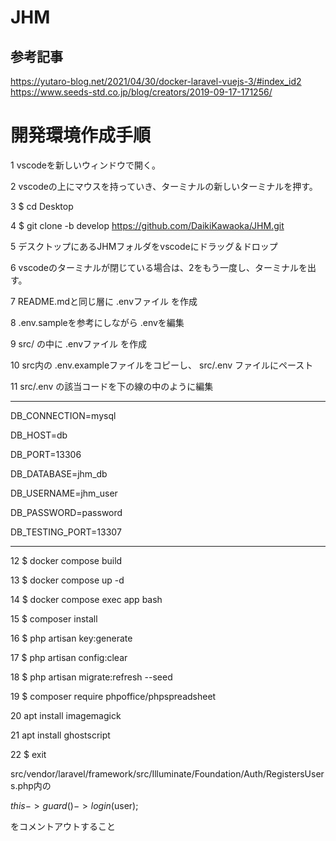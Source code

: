 # JHM

## 参考記事

https://yutaro-blog.net/2021/04/30/docker-laravel-vuejs-3/#index_id2  
https://www.seeds-std.co.jp/blog/creators/2019-09-17-171256/


# 開発環境作成手順

1 vscodeを新しいウィンドウで開く。

2 vscodeの上にマウスを持っていき、ターミナルの新しいターミナルを押す。

3 $ cd Desktop

4 $ git clone -b develop https://github.com/DaikiKawaoka/JHM.git

5 デスクトップにあるJHMフォルダをvscodeにドラッグ＆ドロップ

6 vscodeのターミナルが閉じている場合は、2をもう一度し、ターミナルを出す。

7 README.mdと同じ層に .envファイル を作成

8 .env.sampleを参考にしながら .envを編集

9 src/ の中に .envファイル を作成

10 src内の .env.exampleファイルをコピーし、 src/.env ファイルにペースト

11 src/.env の該当コードを下の線の中のように編集 

-------------------------------  
DB_CONNECTION=mysql

DB_HOST=db

DB_PORT=13306

DB_DATABASE=jhm_db

DB_USERNAME=jhm_user

DB_PASSWORD=password

DB_TESTING_PORT=13307

--------------------------------- 

12 $ docker compose build

13 $ docker compose up -d

14 $ docker compose exec app bash

15 $ composer install

16 $ php artisan key:generate

17 $ php artisan config:clear

18 $ php artisan migrate:refresh --seed

19 $ composer require phpoffice/phpspreadsheet

20 apt install imagemagick

21 apt install ghostscript

22 $ exit



src/vendor/laravel/framework/src/Illuminate/Foundation/Auth/RegistersUsers.php内の

$this->guard()->login($user);

をコメントアウトすること